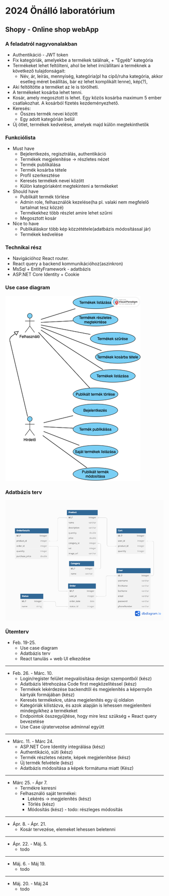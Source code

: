 # 2024 Önálló laboratórium
## Shopy - Online shop webApp
### A feladatról nagyvonalakban
- Authentikáció - JWT token
- Fix kategóriák, amelyekbe a termékek találnak, + "Egyéb" kategória
- Termékeket lehet feltölteni, ahol be lehet írni/állítani a terméknek a következő tulajdonságait:
    - Név, ár, leírás, mennyiség, kategória(pl ha cipő/ruha kategória, akkor esetleg méret beállítás, bár ez lehet komplikált lenne), kép(?), 
- Aki feltöltötte a terméket az le is törölheti.
- A termékeket kosárba lehet tenni.
- Kosár, amely megosztott is lehet. Egy közös kosárba maximum 5 ember csatlakozhat. A kosárból fizetés kezdeményezhető.
- Keresés:
    - Összes termék nevei között
    - Egy adott kategórián belül
- Új ötlet, termékek kedvelése, amelyek majd külön megtekinthetők

### Funkciólista
- Must have 
    - Bejelentkezés, regisztrálás, authentikáció
    - Termékek megjelenítése -> részletes nézet
    - Termék publikálása
    - Termék kosárba tétele
    - Profil szerkesztése
    - Keresés termékek nevei között
    - Külön kategóriaként megtekinteni a termékeket
- Should have
    - Publikált termék törlése
    - Admin role, felhasználók kezelése(ha pl. valaki nem megfelelő tartalmat tesz közzé)
    - Termékekhez több részlet amire lehet szűrni
    - Megosztott kosár
- Nice to have
    - Publikáláskor több kép közzététele(adatbázis módosítással jár)
    - Termékek kedvelése

### Technikai rész
- Navigációhoz React router.
- React query a backend kommunikációhoz(aszinkron)
- MsSql + EntityFramework - adatbázis
- ASP.NET Core Identity + Cookie

### Use case diagram
![](/Shopy/assets/useCasek.png)

### Adatbázis terv
![](/Shopy/assets/databasePlan.png)

### Ütemterv
- Feb. 19-25.
    - Use case diagram
    - Adatbázis terv
    - React tanulás + web UI elkezdése
<hr>

- Feb. 26. - Márc. 10.
    - Login/register felület megvalósítása design szempontból (kész)
    - Adatbázis létrehozása Code first megközelítéssel (kész)
    - Termékek lekérdezése backendtől és megjelenítés a képernyőn kártyák formájában (kész)
    - Keresés termékekre, utána megjelenítés egy új oldalon
    - Kategóriák kilistázva, és azok alapján is lehessen megjeleníteni mindegyikhez a termékeket
    - Endpointok összegyűjtése, hogy mire lesz szükség + React query bevezetése
    - Use Case újratervezése adminnal együtt
<hr>

- Márc. 11. - Márc  24. 
    - ASP.NET Core Identity integrálása (kész)
    - Authentikáció, süti (kész)
    - Termék részletes nézete, képek megjelenítése (kész)
    - Új termék felvétele (kész)
    - Adatbázis módosítása a képek formátuma miatt (Kész)
<hr>

- Márc 25. - Ápr 7.
    - Termékre keresni
    - Felhasználó saját termékei:
        - Lekérés -> megjelenítés (kész)
        - Törlés (kész)
        - Módosítás (kész) - todo: részleges módosítás
    
<hr>

- Ápr. 8. - Ápr. 21.
    - Kosár tervezése, elemeket lehessen beletenni
<hr>

- Ápr. 22. - Máj. 5.
    - todo
<hr>

- Máj. 6. - Máj 19. 
    - todo
<hr>

- Máj. 20. - Máj.24
    - todo
    